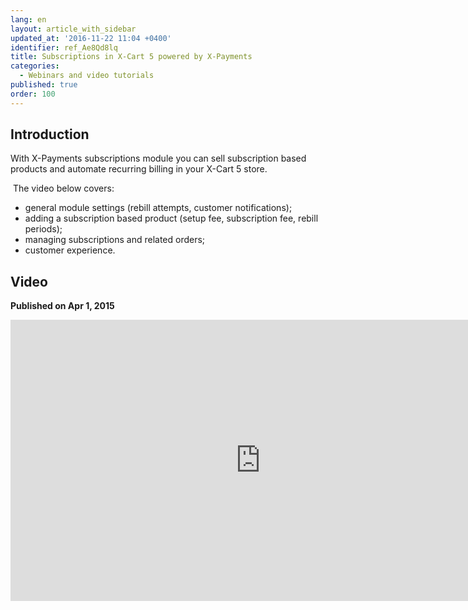 ```yaml
---
lang: en
layout: article_with_sidebar
updated_at: '2016-11-22 11:04 +0400'
identifier: ref_Ae8Qd8lq
title: Subscriptions in X-Cart 5 powered by X-Payments
categories:
  - Webinars and video tutorials
published: true
order: 100
---
```



## Introduction

With X-Payments subscriptions module you can sell subscription based products and automate recurring billing in your X-Cart 5 store.

 The video below covers:
- general module settings (rebill attempts, customer notifications);
- adding a subscription based product (setup fee, subscription fee, rebill periods);
- managing subscriptions and related orders;
- customer experience.

## Video
**Published on Apr 1, 2015**
<iframe class="youtube-player" type="text/html" style="width: 800px; height: 450px" src="https://www.youtube.com/embed/XKFj55rmmaE" frameborder="0"></iframe>
